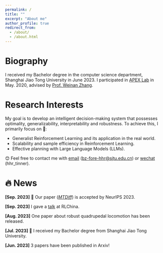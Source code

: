 ```yaml
---
permalink: /
title: ""
excerpt: "About me"
author_profile: true
redirect_from: 
  - /about/
  - /about.html
---
```

<meta charset="utf-8">

# Biography
I received my Bachelor degree in the computer science department, Shanghai Jiao Tong University in June 2023. I participated in [APEX Lab](https://apex.sjtu.edu.cn/) in May.
2020, advised by [Prof. Weinan Zhang](http://wnzhang.net/).

# Research Interests
My goal is to develop an intelligent decision-making system that possesses optimality, generalizability, interpretability and robustness. To achieve this, I primarily focus on &#129300;:
* Generalist Reinforcement Learning and its application in the real world.
* Scalability and sample efficiency in Reinforcement Learning.
* Effective planning with Large Language Models (LLMs).

 &#128522; Feel free to contact me with <u>email</u> (<a href="bz-fore-hhr@sjtu.edu.cn">bz-fore-hhr@sjtu.edu.cn</a>) or <u>wechat</u> (hhr_tinner).

# &#128293; News
<strong>[Sep. 2023]</strong> &#127881; Our paper ([*MTDiff*](https://arxiv.org/abs/2305.18459)) is accepted by NeurIPS 2023.

<strong>[Sep. 2023]</strong> I gave a [talk](https://www.bilibili.com/video/BV1hu4y1y7sC/?spm_id_from=333.999.0.0) at RLChina.

<strong>[Aug. 2023]</strong> One paper about robust quadrupedal locomotion has been released.

<strong>[Jul. 2023]</strong> &#127881; I received my Bachelor degree from Shanghai Jiao Tong University.

<strong>[Jun. 2023]</strong> 3 papers have been published in Arxiv!
